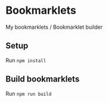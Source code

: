 # Bookmarklets

My bookmarklets / Bookmarklet builder

## Setup

Run `npm install`

## Build bookmarklets

Run `npm run build`
